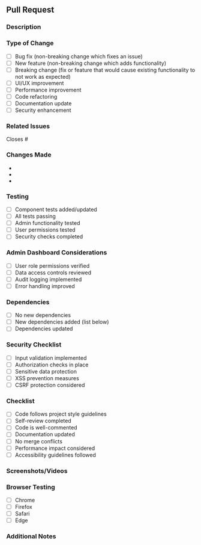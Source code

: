 ## Pull Request

### Description

<!-- Provide a brief description of the changes -->

### Type of Change

- [ ] Bug fix (non-breaking change which fixes an issue)
- [ ] New feature (non-breaking change which adds functionality)
- [ ] Breaking change (fix or feature that would cause existing functionality to not work as expected)
- [ ] UI/UX improvement
- [ ] Performance improvement
- [ ] Code refactoring
- [ ] Documentation update
- [ ] Security enhancement

### Related Issues

<!-- Link to any related issues -->

Closes #

### Changes Made

<!-- List the specific changes made -->

-
-
-

### Testing

- [ ] Component tests added/updated
- [ ] All tests passing
- [ ] Admin functionality tested
- [ ] User permissions tested
- [ ] Security checks completed

### Admin Dashboard Considerations

- [ ] User role permissions verified
- [ ] Data access controls reviewed
- [ ] Audit logging implemented
- [ ] Error handling improved

### Dependencies

- [ ] No new dependencies
- [ ] New dependencies added (list below)
- [ ] Dependencies updated

### Security Checklist

- [ ] Input validation implemented
- [ ] Authorization checks in place
- [ ] Sensitive data protection
- [ ] XSS prevention measures
- [ ] CSRF protection considered

### Checklist

- [ ] Code follows project style guidelines
- [ ] Self-review completed
- [ ] Code is well-commented
- [ ] Documentation updated
- [ ] No merge conflicts
- [ ] Performance impact considered
- [ ] Accessibility guidelines followed

### Screenshots/Videos

<!-- Add screenshots or videos to demonstrate the changes -->

### Browser Testing

- [ ] Chrome
- [ ] Firefox
- [ ] Safari
- [ ] Edge

### Additional Notes

<!-- Any additional information that reviewers should know -->
